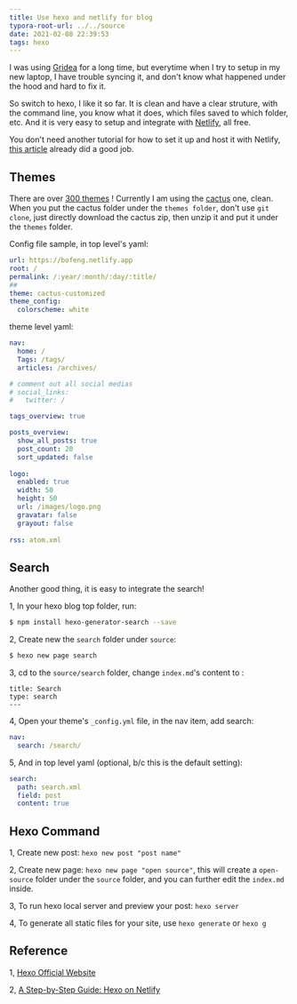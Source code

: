 ```yaml
---
title: Use hexo and netlify for blog
typora-root-url: ../../source
date: 2021-02-08 22:39:53
tags: hexo
---
```


I was using [Gridea](https://gridea.dev/) for a long time, but everytime when I try to setup in my new laptop, I have trouble syncing it, and don't know what happened under the hood and hard to fix it.

So switch to hexo, I like it so far. It is clean and have a clear struture, with the command line,  you know what it does, which files saved to which folder, etc. And it is very easy to setup and integrate with [Netlify](https://www.netlify.com/), all free.

You don't need another tutorial for how to set it up and host it with Netlify, [this article](https://www.netlify.com/blog/2015/10/26/a-step-by-step-guide-hexo-on-netlify/) already did a good job.



## Themes

There  are over [300 themes](https://hexo.io/themes/) ! Currently I am using the [cactus](https://github.com/probberechts/hexo-theme-cactus) one, clean. When you put the cactus folder under the `themes folder`, don't use `git clone`, just directly download the cactus zip, then unzip it and put it under the `themes` folder.

Config file sample, in top level's yaml:

```yaml
url: https://bofeng.netlify.app
root: /
permalink: /:year/:month/:day/:title/
##
theme: cactus-customized
theme_config:
  colorscheme: white
```

theme level yaml:

```yaml
nav:
  home: /
  Tags: /tags/
  articles: /archives/

# comment out all social medias
# social_links:
#   twitter: /

tags_overview: true

posts_overview:
  show_all_posts: true
  post_count: 20
  sort_updated: false
  
logo:
  enabled: true
  width: 50
  height: 50
  url: /images/logo.png
  gravatar: false
  grayout: false
  
rss: atom.xml
```



## Search

Another good thing, it is easy to integrate the search!

1, In your hexo blog top folder, run:

```bash
$ npm install hexo-generator-search --save
```

2, Create new the `search` folder under `source`:

```bash
$ hexo new page search
```

3, cd to the `source/search` folder, change `index.md`'s content to :

```
title: Search
type: search
---
```

4, Open your theme's `_config.yml` file, in the nav item, add search:

```yaml
nav:
  search: /search/
```

5, And in top level yaml (optional, b/c this is the default setting):

```yaml
search:
  path: search.xml
  field: post
  content: true
```



## Hexo Command

1, Create new post: `hexo new post "post name"`

2, Create new page: `hexo new page "open source"`, this will create a `open-source` folder under the `source` folder, and you can further edit the `index.md` inside.

3, To run hexo local server and preview your post: `hexo server`

4, To generate all static files for your site, use `hexo generate` or `hexo g`



## Reference

1, [Hexo Official Website](https://hexo.io/)

2, [A Step-by-Step Guide: Hexo on Netlify](https://www.netlify.com/blog/2015/10/26/a-step-by-step-guide-hexo-on-netlify/)